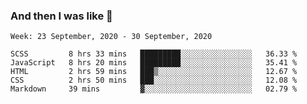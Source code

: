  ### And then I was like 🥱
<!--
**Mat2ja/Mat2ja** is a ✨ _special_ ✨ repository because its `README.md` (this file) appears on your GitHub profile.

Here are some ideas to get you started:

- 🔭 I’m currently working on ...
- 🌱 I’m currently learning ...
- 👯 I’m looking to collaborate on ...
- 🤔 I’m looking for help with ...
- 💬 Ask me about ...
- 📫 How to reach me: ...
- 😄 Pronouns: ...
- ⚡ Fun fact: ...
-->

<!--START_SECTION:waka-->
```text
Week: 23 September, 2020 - 30 September, 2020

SCSS         8 hrs 33 mins   █████████░░░░░░░░░░░░░░░░   36.33 % 
JavaScript   8 hrs 20 mins   █████████░░░░░░░░░░░░░░░░   35.41 % 
HTML         2 hrs 59 mins   ███▒░░░░░░░░░░░░░░░░░░░░░   12.67 % 
CSS          2 hrs 50 mins   ███░░░░░░░░░░░░░░░░░░░░░░   12.08 % 
Markdown     39 mins         ▓░░░░░░░░░░░░░░░░░░░░░░░░   02.79 % 
```
<!--END_SECTION:waka-->
